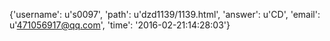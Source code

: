 {'username': u's0097', 'path': u'dzd1139/1139.html', 'answer': u'CD', 'email': u'471056917@qq.com', 'time': '2016-02-21:14:28:03'}